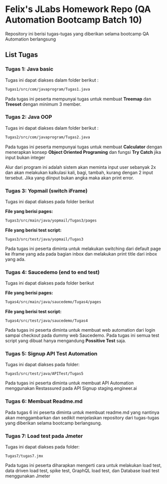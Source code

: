 # Felix's JLabs Homework Repo (QA Automation Bootcamp Batch 10)

Repository ini berisi tugas-tugas yang diberikan selama bootcamp QA Automation berlangsung

## List Tugas

### Tugas 1: Java basic
Tugas ini dapat diakses dalam folder berikut :

```bash
Tugas1/src/com/javaprogram/Tugas1.java
```
Pada tugas ini peserta mempunyai tugas untuk membuat **Treemap** dan **Treeset** dengan minimum 3 member.


### Tugas 2: Java OOP
Tugas ini dapat diakses dalam folder berikut :

```bash
Tugas2/src/com/javaprogram/Tugas2.java
```
Pada tugas ini peserta mempunyai tugas untuk membuat **Calculator** dengan menerapkan konsep **Object Oriented Programing** dan fungsi **Try Catch** jika input bukan integer

Alur dari program ini adalah sistem akan meminta input user sebanyak 2x dan akan melakukan kalkulasi kali, bagi, tambah, kurang dengan 2 input tersebut. Jika yang diinput bukan angka maka akan print error.


### Tugas 3: Yopmail (switch iFrame)
Tugas ini dapat diakses pada folder berikut

**File yang berisi pages:**
```bash
Tugas3/src/main/java/yopmail/Tugas3/pages
```
**File yang berisi test script:**
```
Tugas3/src/test/java/yopmail/Tugas3
```

Pada tugas ini peserta diminta untuk melakukan switching dari default page ke iframe yang ada pada bagian inbox dan melakukan print title dari inbox yang ada.


### Tugas 4: Saucedemo (end to end test)
Tugas ini dapat diakses pada folder berikut

**File yang berisi pages:**
```bash
Tugas4/src/main/java/saucedemo/Tugas4/pages
```
**File yang berisi test script:**
```
Tugas4/src/test/java/saucedemo/Tugas4
```
Pada tugas ini peserta diminta untuk membuat web automation dari login sampai checkout pada dummy web Saucedemo. Pada tugas ini semua test script yang dibuat hanya mengandung **Possitive Test** saja.


### Tugas 5: Signup API Test Automation

Tugas ini dapat diakses pada folder:
```
Tugas5/src/test/java/APITest/Tugas5
```
Pada tugas ini peserta diminta untuk membuat API Automation menggunakan Restassured pada API Signup staging.engineer.ai


### Tugas 6: Membuat Readme.md
Pada tugas 6 ini peserta diminta untuk membuat readme.md yang nantinya akan menggambarkan dan sedikit menjelaskan repository dari tugas-tugas yang diberikan selama bootcamp berlangsung.


### Tugas 7: Load test pada Jmeter
Tugas ini dapat diakses pada folder:
```
Tugas7/tugas7.jmx
```
Pada tugas ini peserta diharapkan mengerti cara untuk melakukan load test, data driven load test, spike test, GraphQL load test, dan Database load test menggunakan Jmeter
